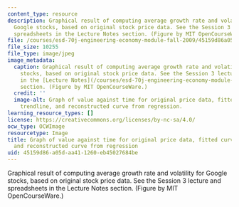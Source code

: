 ```yaml
---
content_type: resource
description: Graphical result of computing average growth rate and volatility for
  Google stocks, based on original stock price data. See the Session 3 lecture and
  spreadsheets in the Lecture Notes section. (Figure by MIT OpenCourseWare.)
file: /courses/esd-70j-engineering-economy-module-fall-2009/45159d86a05daa411260eb45027684be_esd-70jf09-th.jpg
file_size: 10255
file_type: image/jpeg
image_metadata:
  caption: Graphical result of computing average growth rate and volatility for Google
    stocks, based on original stock price data. See the Session 3 lecture and spreadsheets
    in the [Lecture Notes](/courses/esd-70j-engineering-economy-module-fall-2009/pages/lecture-notes)
    section. (Figure by MIT OpenCourseWare.)
  credit: ''
  image-alt: Graph of value against time for original price data, fitted curve from
    trendline, and reconstructed curve from regression.
learning_resource_types: []
license: https://creativecommons.org/licenses/by-nc-sa/4.0/
ocw_type: OCWImage
resourcetype: Image
title: Graph of value against time for original price data, fitted curve from trendline,
  and reconstructed curve from regression
uid: 45159d86-a05d-aa41-1260-eb45027684be
---
```

Graphical result of computing average growth rate and volatility for Google stocks, based on original stock price data. See the Session 3 lecture and spreadsheets in the Lecture Notes section. (Figure by MIT OpenCourseWare.)